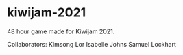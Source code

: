 # kiwijam-2021
48 hour game made for Kiwijam 2021.

Collaborators:
Kimsong Lor
Isabelle Johns
Samuel Lockhart
